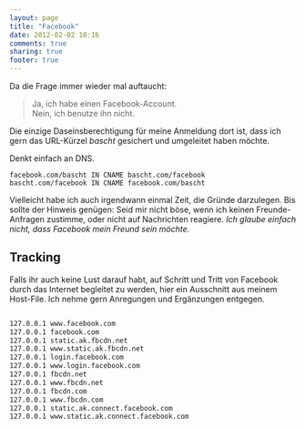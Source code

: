```yaml
---
layout: page
title: "Facebook"
date: 2012-02-02 10:16
comments: true
sharing: true
footer: true
---
```



Da die Frage immer wieder mal auftaucht: 

> Ja, ich habe einen Facebook-Account. <br/>
> Nein, ich benutze ihn nicht.

Die einzige Daseinsberechtigung für meine Anmeldung dort ist, dass ich gern
das URL-Kürzel *bascht* gesichert und umgeleitet haben möchte. 

Denkt einfach an DNS.

    facebook.com/bascht IN CNAME bascht.com/facebook 
    bascht.com/facebook IN CNAME facebook.com/bascht 


Vielleicht habe ich auch irgendwann einmal Zeit, die Gründe darzulegen. 
Bis sollte der Hinweis genügen: 
Seid mir nicht böse, wenn ich keinen Freunde-Anfragen zustimme, oder nicht auf Nachrichten reagiere. 
*Ich glaube einfach nicht, dass Facebook mein Freund sein möchte.*

## Tracking
Falls ihr auch keine Lust darauf habt, auf Schritt und Tritt von Facebook
durch das Internet begleitet zu werden, hier ein Ausschnitt aus meinem Host-File.
Ich nehme gern Anregungen und Ergänzungen entgegen.

``` sh /etc/hosts

127.0.0.1 www.facebook.com
127.0.0.1 facebook.com
127.0.0.1 static.ak.fbcdn.net
127.0.0.1 www.static.ak.fbcdn.net
127.0.0.1 login.facebook.com
127.0.0.1 www.login.facebook.com
127.0.0.1 fbcdn.net
127.0.0.1 www.fbcdn.net
127.0.0.1 fbcdn.com
127.0.0.1 www.fbcdn.com
127.0.0.1 static.ak.connect.facebook.com
127.0.0.1 www.static.ak.connect.facebook.com
```
